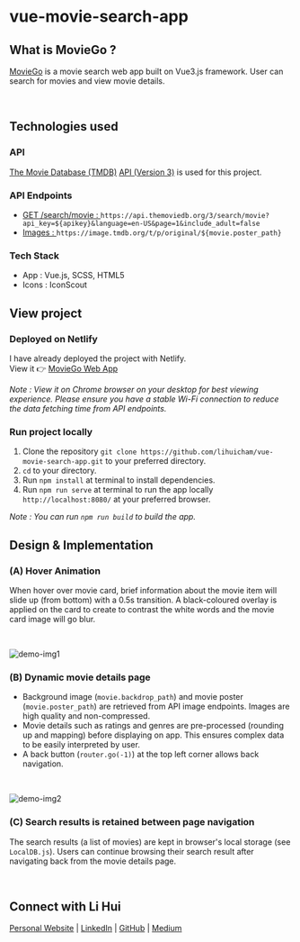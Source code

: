 # vue-movie-search-app

## What is MovieGo ? 
[MovieGo](https://fantastic-starship-6db79b.netlify.app/) is a movie search web app built on Vue3.js framework. User can search for movies and view movie details.  

<br>

## Technologies used 
### API 
[The Movie Database (TMDB)](https://www.themoviedb.org/) [API (Version 3)](https://developers.themoviedb.org/3) is used for this project.  
### API Endpoints  
* [GET /search/movie : ](https://developers.themoviedb.org/3/search/search-movies) `https://api.themoviedb.org/3/search/movie?api_key=${apikey}&language=en-US&page=1&include_adult=false`
* [Images : ](https://developers.themoviedb.org/3/getting-started/images)`https://image.tmdb.org/t/p/original/${movie.poster_path}`

### Tech Stack 
* App : Vue.js, SCSS, HTML5 
* Icons : IconScout 
## View project 
### Deployed on Netlify
I have already deployed the project with Netlify.  
View it :point_right: [MovieGo Web App](https://fantastic-starship-6db79b.netlify.app/)  

*Note : View it on Chrome browser on your desktop for best viewing experience. Please ensure you have a stable Wi-Fi connection to reduce the data fetching time from API endpoints.*

### Run project locally 
1. Clone the repository `git clone https://github.com/lihuicham/vue-movie-search-app.git` to your preferred directory. 
2. `cd` to your directory. 
3. Run `npm install` at terminal to install dependencies. 
4. Run `npm run serve` at terminal to run the app locally `http://localhost:8080/` at your preferred browser. 

*Note : You can run `npm run build` to build the app.*

## Design & Implementation 
### (A) Hover Animation

When hover over movie card, brief information about the movie item will slide up (from bottom) with a 0.5s transition. A black-coloured overlay is applied on the card to create to contrast the white words and the movie card image will go blur.  

<br>

![demo-img1](./src/assets/README-assets/demo-img1.png)

### (B) Dynamic movie details page

- Background image (`movie.backdrop_path`) and movie poster (`movie.poster_path`) are retrieved from API image endpoints. Images are high quality and non-compressed. 
- Movie details such as ratings and genres are pre-processed (rounding up and mapping) before displaying on app. This ensures complex data to be easily interpreted by user. 
- A back button (`router.go(-1)`) at the top left corner allows back navigation.  

<br>

![demo-img2](./src/assets/README-assets/demo-img2.png)

### (C) Search results is retained between page navigation 
The search results (a list of movies) are kept in browser's local storage (see `LocalDB.js`). Users can continue browsing their search result after navigating back from the movie details page. 

<br>

## Connect with Li Hui
[Personal Website](https://www.lihuicham.com/) | [LinkedIn](https://www.linkedin.com/in/lihuicham/) | [GitHub](https://github.com/lihuicham) | [Medium](https://medium.com/@lihuicham)
